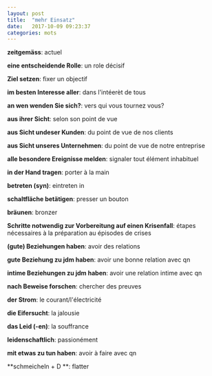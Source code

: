 ```yaml
---
layout: post
title:  "mehr Einsatz"
date:   2017-10-09 09:23:37
categories: mots
---
```


**zeitgemäss**: actuel

**eine entscheidende Rolle**: un role décisif

**Ziel setzen**: fixer un objectif

**im besten Interesse aller**: dans l'intéerèt de tous

**an wen wenden Sie sich?**: vers qui vous tournez vous?

**aus ihrer Sicht**: selon son point de vue

**aus Sicht undeser Kunden**: du point de vue de nos clients

**aus Sicht unseres Unternehmen**: du point de vue de notre entreprise

**alle besondere Ereignisse melden**: signaler tout élément inhabituel

**in der Hand tragen**: porter à la main

**betreten (syn)**: eintreten in

**schaltfläche betätigen**: presser un bouton

**bräunen**: bronzer

**Schritte notwendig zur Vorbereitung auf einen Krisenfall**: étapes nécessaires à la préparation au épisodes de crises

**(gute) Beziehungen haben**: avoir des relations

**gute Beziehung zu jdm haben**: avoir une bonne relation avec qn

**intime Beziehungen zu jdm haben**: avoir une relation intime avec qn

**nach Beweise forschen**: chercher des preuves

**der Strom**: le courant/l'électricité

**die Eifersucht**: la jalousie

**das Leid (-en)**: la souffrance

**leidenschaftlich**: passionément

**mit etwas zu tun haben**: avoir à faire avec qn

**schmeicheln + D **: flatter


